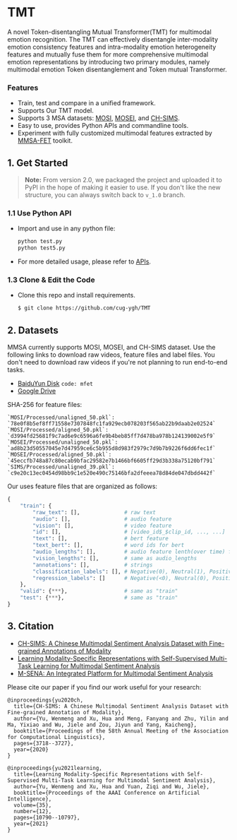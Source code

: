 # TMT

A novel Token-disentangling Mutual Transformer(TMT) for multimodal emotion recognition. The TMT can effectively disentangle inter-modality emotion consistency features and intra-modality
emotion heterogeneity features and mutually fuse them for more comprehensive multimodal emotion representations by introducing two primary modules, namely multimodal emotion Token disentanglement and Token mutual Transformer. 

### Features

- Train, test and compare in a unified framework.
- Supports Our TMT model.
- Supports 3 MSA datasets: [MOSI](https://ieeexplore.ieee.org/abstract/document/7742221), [MOSEI](https://aclanthology.org/P18-1208.pdf), and [CH-SIMS](https://aclanthology.org/2020.acl-main.343/).
- Easy to use, provides Python APIs and commandline tools.
- Experiment with fully customized multimodal features extracted by [MMSA-FET](https://github.com/thuiar/MMSA-FET) toolkit.

## 1. Get Started

> **Note:** From version 2.0, we packaged the project and uploaded it to PyPI in the hope of making it easier to use. If you don't like the new structure, you can always switch back to `v_1.0` branch. 

### 1.1 Use Python API

- Import and use in any python file:

  ```python
  python test.py
  python test5.py

- For more detailed usage, please refer to [APIs](https://github.com/thuiar/MMSA/wiki/APIs).



### 1.3 Clone & Edit the Code

- Clone this repo and install requirements.
  ```bash
  $ git clone https://github.com/cug-ygh/TMT
  ```


## 2. Datasets

MMSA currently supports MOSI, MOSEI, and CH-SIMS dataset. Use the following links to download raw videos, feature files and label files. You don't need to download raw videos if you're not planning to run end-to-end tasks. 

- [BaiduYun Disk](https://pan.baidu.com/s/1XmobKHUqnXciAm7hfnj2gg) `code: mfet`
- [Google Drive](https://drive.google.com/drive/folders/1A2S4pqCHryGmiqnNSPLv7rEg63WvjCSk?usp=sharing)

SHA-256 for feature files:

```text
`MOSI/Processed/unaligned_50.pkl`:  `78e0f8b5ef8ff71558e7307848fc1fa929ecb078203f565ab22b9daab2e02524`
`MOSI/Processed/aligned_50.pkl`:    `d3994fd25681f9c7ad6e9c6596a6fe9b4beb85ff7d478ba978b124139002e5f9`
`MOSEI/Processed/unaligned_50.pkl`: `ad8b23d50557045e7d47959ce6c5b955d8d983f2979c7d9b7b9226f6dd6fec1f`
`MOSEI/Processed/aligned_50.pkl`:   `45eccfb748a87c80ecab9bfac29582e7b1466bf6605ff29d3b338a75120bf791`
`SIMS/Processed/unaligned_39.pkl`:  `c9e20c13ec0454d98bb9c1e520e490c75146bfa2dfeeea78d84de047dbdd442f`
```

Our uses feature files that are organized as follows:

```python
{
    "train": {
        "raw_text": [],              # raw text
        "audio": [],                 # audio feature
        "vision": [],                # video feature
        "id": [],                    # [video_id$_$clip_id, ..., ...]
        "text": [],                  # bert feature
        "text_bert": [],             # word ids for bert
        "audio_lengths": [],         # audio feature lenth(over time) for every sample
        "vision_lengths": [],        # same as audio_lengths
        "annotations": [],           # strings
        "classification_labels": [], # Negative(0), Neutral(1), Positive(2). Deprecated in v_2.0
        "regression_labels": []      # Negative(<0), Neutral(0), Positive(>0)
    },
    "valid": {***},                  # same as "train"
    "test": {***},                   # same as "train"
}
```
## 3. Citation

- [CH-SIMS: A Chinese Multimodal Sentiment Analysis Dataset with Fine-grained Annotations of Modality](https://www.aclweb.org/anthology/2020.acl-main.343/)
- [Learning Modality-Specific Representations with Self-Supervised Multi-Task Learning for Multimodal Sentiment Analysis](https://arxiv.org/abs/2102.04830)
- [M-SENA: An Integrated Platform for Multimodal Sentiment Analysis]()

Please cite our paper if you find our work useful for your research:

```
@inproceedings{yu2020ch,
  title={CH-SIMS: A Chinese Multimodal Sentiment Analysis Dataset with Fine-grained Annotation of Modality},
  author={Yu, Wenmeng and Xu, Hua and Meng, Fanyang and Zhu, Yilin and Ma, Yixiao and Wu, Jiele and Zou, Jiyun and Yang, Kaicheng},
  booktitle={Proceedings of the 58th Annual Meeting of the Association for Computational Linguistics},
  pages={3718--3727},
  year={2020}
}
```

```
@inproceedings{yu2021learning,
  title={Learning Modality-Specific Representations with Self-Supervised Multi-Task Learning for Multimodal Sentiment Analysis},
  author={Yu, Wenmeng and Xu, Hua and Yuan, Ziqi and Wu, Jiele},
  booktitle={Proceedings of the AAAI Conference on Artificial Intelligence},
  volume={35},
  number={12},
  pages={10790--10797},
  year={2021}
}
```

